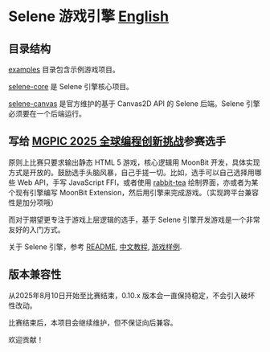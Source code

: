 # Selene 游戏引擎 [English](./README.md)

## 目录结构

[examples](examples/) 目录包含示例游戏项目。

[selene-core](selene-core/) 是 Selene 引擎核心项目。

[selene-canvas](selene-canvas/) 是官方维护的基于 Canvas2D API 的 Selene 后端。Selene 引擎必须要在一个后端运行。

## 写给 [MGPIC 2025 全球编程创新挑战](https://www.moonbitlang.cn/2025-mgpic)参赛选手

原则上比赛只要求输出静态 HTML 5 游戏，核心逻辑用 MoonBit 开发，具体实现方式是开放的。鼓励选手头脑风暴，自己手搓一切。比如，选手可以自己选择用哪些 Web API，手写 JavaScript FFI，或者使用 [rabbit-tea](https://github.com/moonbit-community/rabbit-tea) 绘制界面，亦或者为某个现有引擎编写 MoonBit Extension，然后用引擎来完成游戏。（实现跨平台兼容性是加分项哦）

而对于期望更专注于游戏上层逻辑的选手，基于 Selene 引擎开发游戏是一个非常友好的入门方式。

关于 Selene 引擎，参考 [README](./selene-core/README.md), [中文教程](./docs/tutorial-zh.md), [游戏样例](./examples/).

## 版本兼容性

从2025年8月10日开始至比赛结束，0.10.x 版本会一直保持稳定，不会引入破坏性改动。

比赛结束后，本项目会继续维护，但不保证向后兼容。

欢迎贡献！
